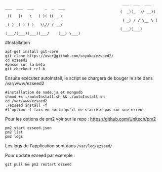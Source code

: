 ```
                                                     ___  ___  ___  ___  ___  ___     _  _  ___ 
                                                    (  _)(_  )/ __)(  _)(  _)(   \   ( )( )(__ \
                                                     ) _) / / \__ \ ) _) ) _) ) ) )   \\// / __/
                                                    (___)(___)(___/(___)(___)(___/    (__) \___)
```

#Installation
```
apt-get install git-core
git clone https://user@github.com/soyuka/ezseed2/
cd ezseed2
#passe sur la béta
git checkout rc1-b
```

Ensuite exécutez autoInstall, le script se chargera de bouger le site dans /var/www/ezseed2

```
#installation de node.js et mongodb
chmod +x ./autoInstall.sh && ./autoInstall.sh
cd /var/www/ezseed2
./ezseed install -f
#l'option -f fais en sorte qu'il ne s'arrête pas sur une erreur
```

Pour les options de pm2 voir sur le repo : https://github.com/Unitech/pm2
```
pm2 start ezseed.json
pm2 list
pm2 logs
```

Les logs de l'application sont dans `/var/log/ezseed/`

Pour update ezseed par exemple :
```
git pull && pm2 restart ezseed
```
